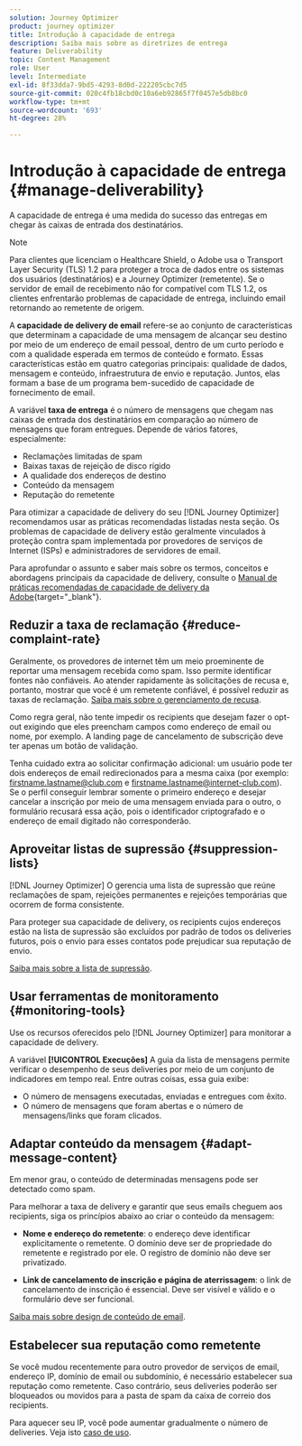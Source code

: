 ```yaml
---
solution: Journey Optimizer
product: journey optimizer
title: Introdução à capacidade de entrega
description: Saiba mais sobre as diretrizes de entrega
feature: Deliverability
topic: Content Management
role: User
level: Intermediate
exl-id: 8f33dda7-9bd5-4293-8d0d-222205cbc7d5
source-git-commit: 020c4fb18cbd0c10a6eb92865f7f0457e5db8bc0
workflow-type: tm+mt
source-wordcount: '693'
ht-degree: 28%

---
```


# Introdução à capacidade de entrega {#manage-deliverability}

A capacidade de entrega é uma medida do sucesso das entregas em chegar às caixas de entrada dos destinatários.

>[!NOTE]
>
>Para clientes que licenciam o Healthcare Shield, o Adobe usa o Transport Layer Security (TLS) 1.2 para proteger a troca de dados entre os sistemas dos usuários (destinatários) e a Journey Optimizer (remetente). Se o servidor de email de recebimento não for compatível com TLS 1.2, os clientes enfrentarão problemas de capacidade de entrega, incluindo email retornando ao remetente de origem.

A **capacidade de delivery de email** refere-se ao conjunto de características que determinam a capacidade de uma mensagem de alcançar seu destino por meio de um endereço de email pessoal, dentro de um curto período e com a qualidade esperada em termos de conteúdo e formato. Essas características estão em quatro categorias principais: qualidade de dados, mensagem e conteúdo, infraestrutura de envio e reputação. Juntos, elas formam a base de um programa bem-sucedido de capacidade de fornecimento de email.

A variável **taxa de entrega** é o número de mensagens que chegam nas caixas de entrada dos destinatários em comparação ao número de mensagens que foram entregues. Depende de vários fatores, especialmente:

* Reclamações limitadas de spam
* Baixas taxas de rejeição de disco rígido
* A qualidade dos endereços de destino
* Conteúdo da mensagem
* Reputação do remetente

Para otimizar a capacidade de delivery do seu [!DNL Journey Optimizer] recomendamos usar as práticas recomendadas listadas nesta seção. Os problemas de capacidade de delivery estão geralmente vinculados à proteção contra spam implementada por provedores de serviços de Internet (ISPs) e administradores de servidores de email.

Para aprofundar o assunto e saber mais sobre os termos, conceitos e abordagens principais da capacidade de delivery, consulte o [Manual de práticas recomendadas de capacidade de delivery da Adobe](https://experienceleague.adobe.com/docs/deliverability-learn/deliverability-best-practice-guide/introduction.html?lang=pt-BR){target="_blank"}.

## Reduzir a taxa de reclamação {#reduce-complaint-rate}

Geralmente, os provedores de internet têm um meio proeminente de reportar uma mensagem recebida como spam. Isso permite identificar fontes não confiáveis. Ao atender rapidamente às solicitações de recusa e, portanto, mostrar que você é um remetente confiável, é possível reduzir as taxas de reclamação. [Saiba mais sobre o gerenciamento de recusa](../privacy/opt-out.md#opt-out-management).

Como regra geral, não tente impedir os recipients que desejam fazer o opt-out exigindo que eles preencham campos como endereço de email ou nome, por exemplo. A landing page de cancelamento de subscrição deve ter apenas um botão de validação.

Tenha cuidado extra ao solicitar confirmação adicional: um usuário pode ter dois endereços de email redirecionados para a mesma caixa (por exemplo: firstname.lastname@club.com e firstname.lastname@internet-club.com). Se o perfil conseguir lembrar somente o primeiro endereço e desejar cancelar a inscrição por meio de uma mensagem enviada para o outro, o formulário recusará essa ação, pois o identificador criptografado e o endereço de email digitado não corresponderão.

## Aproveitar listas de supressão {#suppression-lists}

[!DNL Journey Optimizer] O gerencia uma lista de supressão que reúne reclamações de spam, rejeições permanentes e rejeições temporárias que ocorrem de forma consistente.

Para proteger sua capacidade de delivery, os recipients cujos endereços estão na lista de supressão são excluídos por padrão de todos os deliveries futuros, pois o envio para esses contatos pode prejudicar sua reputação de envio.

[Saiba mais sobre a lista de supressão](suppression-list.md).

## Usar ferramentas de monitoramento {#monitoring-tools}

Use os recursos oferecidos pelo [!DNL Journey Optimizer] para monitorar a capacidade de delivery.

A variável **[!UICONTROL Execuções]** A guia da lista de mensagens permite verificar o desempenho de seus deliveries por meio de um conjunto de indicadores em tempo real. Entre outras coisas, essa guia exibe:
* O número de mensagens executadas, enviadas e entregues com êxito.
* O número de mensagens que foram abertas e o número de mensagens/links que foram clicados.

## Adaptar conteúdo da mensagem {#adapt-message-content}

Em menor grau, o conteúdo de determinadas mensagens pode ser detectado como spam.

Para melhorar a taxa de delivery e garantir que seus emails cheguem aos recipients, siga os princípios abaixo ao criar o conteúdo da mensagem:

* **Nome e endereço do remetente**: o endereço deve identificar explicitamente o remetente. O domínio deve ser de propriedade do remetente e registrado por ele. O registro de domínio não deve ser privatizado.

* **Link de cancelamento de inscrição e página de aterrissagem**: o link de cancelamento de inscrição é essencial. Deve ser visível e válido e o formulário deve ser funcional.

[Saiba mais sobre design de conteúdo de email](../email/get-started-email-design.md).

## Estabelecer sua reputação como remetente

Se você mudou recentemente para outro provedor de serviços de email, endereço IP, domínio de email ou subdomínio, é necessário estabelecer sua reputação como remetente. Caso contrário, seus deliveries poderão ser bloqueados ou movidos para a pasta de spam da caixa de correio dos recipients.

Para aquecer seu IP, você pode aumentar gradualmente o número de deliveries. Veja isto [caso de uso](../building-journeys/ramp-up-deliveries-uc.md).
